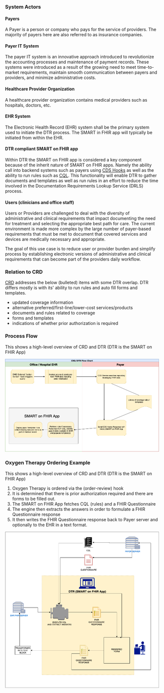 ### System Actors

#### Payers
A Payer is a person or company who pays for the service of providers. The majority of payers here are also referred to as insurance companies.

#### Payer IT System
The payer IT system is an innovative approach introduced to revolutionize the accounting processes and maintenance of payment records. These systems were introduced as a result of the growing need to meet time-to-market requirements, maintain smooth communication between payers and providers, and minimize administrative costs.

#### Healthcare Provider Organization
A healthcare provider organization contains medical providers such as hospitals, doctors, etc. 

#### EHR System
The Electronic Health Record (EHR) system shall be the primary system used to initiate the DTR process. The SMART in FHIR app will typically be initiated from within the EHR.   

#### DTR compliant SMART on FHIR app
Within DTR the SMART on FHIR app is considered a key component because of the inherit nature of SMART on FHIR apps. Namely the ability call into backend systems such as payers using [CDS Hooks](https://cds-hooks.hl7.org) as well as the ability to run rules such as [CQL](https://cql.hl7.org/STU2/). This functionality will enable DTR to gather documents and templates as well as run rules in an effort to reduce the time involved in the Documentation Requirements Lookup Service (DRLS) process.

#### Users (clinicians and office staff)
Users or Providers are challenged to deal with the diversity of administrative and clinical requirements that impact documenting the need for treatment and selecting the appropriate best path for care. The current environment is made more complex by the large number of payer-based requirements that must be met to document that covered services and devices are medically necessary and appropriate.

The goal of this use case is to reduce user or provider burden and simplify process by establishing electronic versions of administrative and clinical requirements that can become part of the providers daily workflow. 

### Relation to CRD
[CRD](http://build.fhir.org/ig/HL7/davinci-crd/) addresses the below (bulleted) items with some DTR overlap. DTR differs mostly is with its' ability to run rules and auto fill forms and templates.  

* updated coverage information 
* alternative preferred/first-line/lower-cost services/products 
* documents and rules related to coverage 
* forms and templates 
* indications of whether prior authorization is required

### Process Flow 

This shows a high-level overview of CRD and DTR (DTR is the SMART on FHIR App)

![Image](../images/CRD_DTR_Flow.png?raw=true)
### Oxygen Therapy Ordering Example
This shows a high-level overview of CRD and DTR (DTR is the SMART on FHIR App)

1. Oxygen Therapy is ordered via the (order-review) hook
2. It is determined that there is prior authorization required and there are                 forms to be filled out.
3. The SMART on FHIR App fetches CQL (rules) and a FHIR Questionnaire 
4. The engine then extracts the answers in order to formulate a FHIR Questionnaire response
5. It then writes the FHIR Questionnaire response back to Payer server and optionally to       the EHR in a text format.    

![Image](../images/Process_Flow_Detail.png?raw=true)







